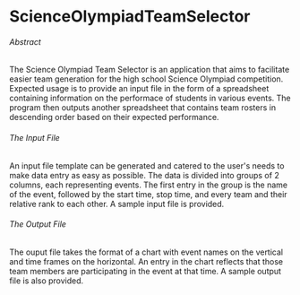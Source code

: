 # ScienceOlympiadTeamSelector

<h6>Abstract</h6>
The Science Olympiad Team Selector is an application that aims to facilitate easier team generation
for the high school Science Olympiad competition. Expected usage is to provide an input file in the form of
a spreadsheet containing information on the performace of students in various events. The program then outputs
another spreadsheet that contains team rosters in descending order based on their expected performance.

<h6>The Input File</h6>
An input file template can be generated and catered to the user's needs to make data entry as easy as possible.
The data is divided into groups of 2 columns, each representing events. The first entry in the group is the name 
of the event, followed by the start time, stop time, and every team and their relative rank to each other.
A sample input file is provided.

<h6>The Output File</h6>
The ouput file takes the format of a chart with event names on the vertical and time frames on the horizontal.
An entry in the chart reflects that those team members are participating in the event at that time. A sample
output file is also provided.

